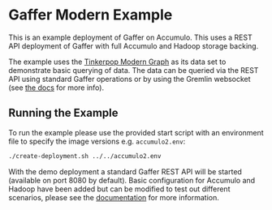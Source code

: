 # Gaffer Modern Example

This is an example deployment of Gaffer on Accumulo. This uses a REST API
deployment of Gaffer with full Accumulo and Hadoop storage backing.

The example uses the
[Tinkerpop Modern Graph](https://tinkerpop.apache.org/docs/current/tutorials/the-gremlin-console/#toy-graphs)
as its data set to demonstrate basic querying of data. The data can be queried
via the REST API using standard Gaffer operations or by using the Gremlin
websocket (see [the docs](https://gchq.github.io/gaffer-doc/latest/user-guide/query/gremlin/gremlin.html)
for more info).

## Running the Example

To run the example please use the provided start script with an environment file
to specify the image versions e.g. `accumulo2.env`:

```bash
./create-deployment.sh ../../accumulo2.env
```

With the demo deployment a standard Gaffer REST API will be started (available
on port 8080 by default). Basic configuration for Accumulo and Hadoop have been
added but can be modified to test out different
scenarios, please see the [documentation](https://gchq.github.io/gaffer-doc/latest/administration-guide/gaffer-stores/accumulo-store.html)
for more information.
